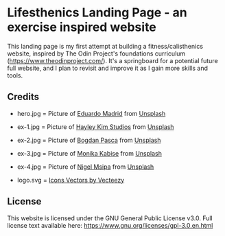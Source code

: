# Lifesthenics Landing Page - an exercise inspired website

This landing page is my first attempt at building a fitness/calisthenics website, inspired by The Odin Project's foundations curriculum (https://www.theodinproject.com/). It's a springboard for a potential future full website, and I plan to revisit and improve it as I gain more skills and tools.

##  Credits

- hero.jpg = Picture of <a href="https://unsplash.com/it/@lith?utm_content=creditCopyText&utm_medium=referral&utm_source=unsplash">Eduardo Madrid</a> from <a href="https://unsplash.com/it/foto/uomo-in-pantaloncini-neri-in-piedi-sullerba-marrone-durante-il-giorno-j6amjHxtc1U?utm_content=creditCopyText&utm_medium=referral&utm_source=unsplash">Unsplash</a>
  
- ex-1.jpg = Picture of <a href="https://unsplash.com/it/@hayleykimstudios?utm_content=creditCopyText&utm_medium=referral&utm_source=unsplash">Hayley Kim Studios</a> from <a href="https://unsplash.com/it/foto/donna-in-canotta-nera-e-pantaloncini-neri-seduta-sul-pavimento-eot-ka5dM7Q?utm_content=creditCopyText&utm_medium=referral&utm_source=unsplash">Unsplash</a>

- ex-2.jpg = Picture of <a href="https://unsplash.com/it/@bogdipasca?utm_content=creditCopyText&utm_medium=referral&utm_source=unsplash">Bogdan Pasca</a> from <a href="https://unsplash.com/it/foto/uomo-in-topless-che-fa-stare-in-piedi-a-mano-su-barre-di-metallo-UBC4m6KEWcQ?utm_content=creditCopyText&utm_medium=referral&utm_source=unsplash">Unsplash</a>

- ex-3.jpg = Picture of <a href="https://unsplash.com/it/@monicadionie?utm_content=creditCopyText&utm_medium=referral&utm_source=unsplash">Monika Kabise</a> from <a href="https://unsplash.com/it/foto/una-donna-in-un-reggiseno-sportivo-nero-e-leggings-e-seduta-su-un-ir_l5NT00-U?utm_content=creditCopyText&utm_medium=referral&utm_source=unsplash">Unsplash</a>

- ex-4.jpg = Picture of <a href="https://unsplash.com/it/@nigelm23?utm_content=creditCopyText&utm_medium=referral&utm_source=unsplash">Nigel Msipa</a> from <a href="https://unsplash.com/it/foto/uomo-in-canotta-blu-sdraiato-sul-campo-di-erba-verde-durante-il-giorno-08R8sOHy-j4?utm_content=creditCopyText&utm_medium=referral&utm_source=unsplash">Unsplash</a>

- logo.svg = <a href="https://www.vecteezy.com/free-vector/icons">Icons Vectors by Vecteezy</a>

##  License

This website is licensed under the GNU General Public License v3.0. 
Full license text available here: https://www.gnu.org/licenses/gpl-3.0.en.html